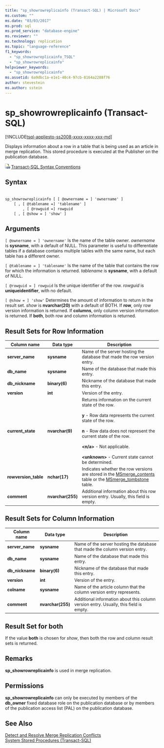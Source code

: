```yaml
---
title: "sp_showrowreplicainfo (Transact-SQL) | Microsoft Docs"
ms.custom: ""
ms.date: "03/03/2017"
ms.prod: sql
ms.prod_service: "database-engine"
ms.reviewer: ""
ms.technology: replication
ms.topic: "language-reference"
f1_keywords: 
  - "sp_showrowreplicainfo_TSQL"
  - "sp_showrowreplicainfo"
helpviewer_keywords: 
  - "sp_showrowreplicainfo"
ms.assetid: 6a9dbc1a-e1e1-40c4-97cb-8164a2288f76
author: stevestein
ms.author: sstein
---
```

# sp_showrowreplicainfo (Transact-SQL)
[!INCLUDE[tsql-appliesto-ss2008-xxxx-xxxx-xxx-md](../../includes/tsql-appliesto-ss2008-xxxx-xxxx-xxx-md.md)]

  Displays information about a row in a table that is being used as an article in merge replication. This stored procedure is executed at the Publisher on the publication database.  
  
 ![Topic link icon](../../database-engine/configure-windows/media/topic-link.gif "Topic link icon") [Transact-SQL Syntax Conventions](../../t-sql/language-elements/transact-sql-syntax-conventions-transact-sql.md)  
  
## Syntax  
  
```  
  
sp_showrowreplicainfo [ [ @ownername = ] 'ownername' ]  
    [ , [ @tablename =] 'tablename' ]   
        , [ @rowguid =] rowguid   
    [ , [ @show = ] 'show' ]   
```  
  
## Arguments  
`[ @ownername = ] 'ownername'`
 Is the name of the table owner. *ownername* is **sysname**, with a default of NULL. This parameter is useful to differentiate tables if a database contains multiple tables with the same name, but each table has a different owner.  
  
`[ @tablename = ] 'tablename'`
 Is the name of the table that contains the row for which the information is returned. *tablename* is **sysname**, with a default of NULL.  
  
`[ @rowguid = ] rowguid`
 Is the unique identifier of the row. *rowguid* is **uniqueidentifier**, with no default.  
  
`[ @show = ] 'show'`
 Determines the amount of information to return in the result set. *show* is **nvarchar(20)** with a default of BOTH. If **row**, only row version information is returned. If **columns**, only column version information is returned. If **both**, both row and column information is returned.  
  
## Result Sets for Row Information  
  
|Column name|Data type|Description|  
|-----------------|---------------|-----------------|  
|**server_name**|**sysname**|Name of the server hosting the database that made the row version entry.|  
|**db_name**|**sysname**|Name of the database that made this entry.|  
|**db_nickname**|**binary(6)**|Nickname of the database that made this entry.|  
|**version**|**int**|Version of the entry.|  
|**current_state**|**nvarchar(9)**|Returns information on the current state of the row.<br /><br /> **y** - Row data represents the current state of the row.<br /><br /> **n** - Row data does not represent the current state of the row.<br /><br /> **\<n/a>** - Not applicable.<br /><br /> **\<unknown>** - Current state cannot be determined.|  
|**rowversion_table**|**nchar(17)**|Indicates whether the row versions are stored in the [MSmerge_contents](../../relational-databases/system-tables/msmerge-contents-transact-sql.md) table or the [MSmerge_tombstone](../../relational-databases/system-tables/msmerge-tombstone-transact-sql.md) table.|  
|**comment**|**nvarchar(255)**|Additional information about this row version entry. Usually, this field is empty.|  
  
## Result Sets for Column Information  
  
|Column name|Data type|Description|  
|-----------------|---------------|-----------------|  
|**server_name**|**sysname**|Name of the server hosting the database that made the column version entry.|  
|**db_name**|**sysname**|Name of the database that made this entry.|  
|**db_nickname**|**binary(6)**|Nickname of the database that made this entry.|  
|**version**|**int**|Version of the entry.|  
|**colname**|**sysname**|Name of the article column that the column version entry represents.|  
|**comment**|**nvarchar(255)**|Additional information about this column version entry. Usually, this field is empty.|  
  
## Result Set for both  
 If the value **both** is chosen for *show*, then both the row and column result sets is returned.  
  
## Remarks  
 **sp_showrowreplicainfo** is used in merge replication.  
  
## Permissions  
 **sp_showrowreplicainfo** can only be executed by members of the **db_owner** fixed database role on the publication database or by members of the publication access list (PAL) on the publication database.  
  
## See Also  
 [Detect and Resolve Merge Replication Conflicts](../../relational-databases/replication/merge/advanced-merge-replication-conflict-detection-and-resolution.md)   
 [System Stored Procedures &#40;Transact-SQL&#41;](../../relational-databases/system-stored-procedures/system-stored-procedures-transact-sql.md)  
  
  
